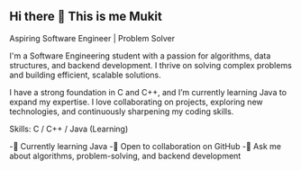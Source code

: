 ## Hi there 👋 This is me Mukit
Aspiring Software Engineer | Problem Solver

I'm a Software Engineering student with a passion for algorithms, data structures, and backend development. I thrive on solving complex problems and building efficient, scalable solutions.

I have a strong foundation in C and C++, and I’m currently learning Java to expand my expertise. I love collaborating on projects, exploring new technologies, and continuously sharpening my coding skills.

Skills: C / C++ / Java (Learning)

-🌱 Currently learning Java
-👯 Open to collaboration on GitHub
-💬 Ask me about algorithms, problem-solving, and backend development
